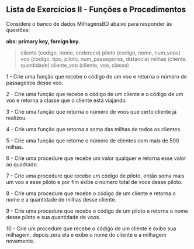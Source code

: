 ## Lista de Exercícios II - Funções e Procedimentos

Considere o banco de dados MilhagensBD abaixo para responder às questões:

**obs: primary key, foreign key.**

>cliente (codigo, nome, endereco)
piloto (codigo, nome, num_voos)
voo (codigo, tipo, piloto, num_passageiros, distancia)
milhas (cliente, quantidade)
cliente_voo (cliente, voo, classe)

1 - Crie uma função que recebe o código de um voo e retorna o número de passageiros desse voo.

2 - Crie uma função que recebe o código de um cliente e o código de um voo e retorna a classe que o cliente está viajando.

3 - Crie uma função que  retorna o número de voos que certo cliente já realizou.

4 - Crie uma função que retorna a soma das milhas de todos os clientes.

5 - Crie uma função que retorne o número de clientes com mais de 500 milhas.

6 - Crie uma procedure que recebe um valor qualquer e retorna esse valor ao quadrado.

7 - Crie uma procedure que recebe um código de piloto, então soma mais um voo a esse piloto e por fim exibe o número total de voos desse piloto.

8 - Crie uma procedure que recebe o código de um cliente e retorna o nome e a quantidade de milhas desse cliente.

9 - Crie uma procedure que recebe o código de um piloto e retorna o nome desse piloto e sua quantidade de voos.

10 - Crie um procedure que recebe o código de um cliente e exibe sua milhagem, depois zera ela e exibe o nome do cliente e a milhagem novamente.

